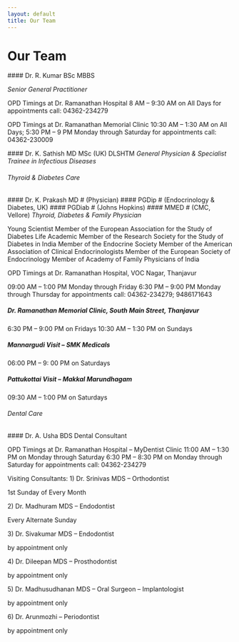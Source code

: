 ```yaml
---
layout: default
title: Our Team
---
```


# Our Team

<i class="fa fa-user-md fa-2x" aria-hidden="true"></i> #### Dr. R. Kumar BSc MBBS

*Senior General Practitioner*

OPD Timings at Dr. Ramanathan Hospital
8 AM – 9:30 AM on All Days
for appointments call: 04362-234279

OPD Timings at Dr. Ramanathan Memorial Clinic
10:30 AM – 1:30 AM on All Days; 5:30 PM – 9 PM Monday through Saturday
for appointments call: 04362-230009

<i class="fa fa-user-md fa-2x" aria-hidden="true"></i> #### Dr. K. Sathish MD MSc (UK) DLSHTM
*General Physician & Specialist Trainee in Infectious Diseases*

###### Thyroid & Diabetes Care

<i class="fa fa-user-md fa-2x" aria-hidden="true"></i> #### Dr. K. Prakash MD # (Physician) #### PGDip # (Endocrinology & Diabetes, UK) #### PGDiab # (Johns Hopkins) #### MMED # (CMC, Vellore)
*Thyroid, Diabetes & Family Physician*

Young Scientist Member of the European Association for the Study of Diabetes
Life Academic Member of the Research Society for the Study of Diabetes in India
Member of the Endocrine Society
Member of the American Association of Clinical Endocrinologists
Member of the European Society of Endocrinology
Member of Academy of Family Physicians of India

 

<i class="fa fa-quote-left fa-3x fa-pull-left fa-border" aria-hidden="true"></i> OPD Timings at Dr. Ramanathan Hospital, VOC Nagar, Thanjavur

09:00 AM – 1:00 PM Monday through Friday
6:30 PM – 9:00 PM Monday through Thursday
for appointments call: 04362-234279; 9486171643

##### Dr. Ramanathan Memorial Clinic, South Main Street, Thanjavur

6:30 PM – 9:00 PM on Fridays
10:30 AM – 1:30 PM on Sundays

##### Mannargudi Visit – SMK Medicals

06:00 PM – 9: 00 PM on Saturdays

##### Pattukottai Visit – Makkal Marundhagam

09:30 AM – 1:00 PM on Saturdays

###### Dental Care 

<i class="fa fa-user-md fa-2x" aria-hidden="true"></i> #### Dr. A. Usha BDS
Dental Consultant

<i class="fa fa-quote-left fa-3x fa-pull-left fa-border" aria-hidden="true"></i> OPD Timings at Dr. Ramanathan Hospital – MyDentist Clinic
11:00 AM – 1:30 PM on Monday through Saturday
6:30 PM – 8:30 PM on Monday through Saturday
for appointments call: 04362-234279

Visiting Consultants:
<i class="fa fa-user-md fa-1g" aria-hidden="true"></i> 1) Dr. Srinivas MDS – Orthodontist

1st Sunday of Every Month

<i class="fa fa-user-md fa-1g" aria-hidden="true"></i> 2) Dr. Madhuram MDS – Endodontist

Every Alternate Sunday

<i class="fa fa-user-md fa-1g" aria-hidden="true"></i> 3) Dr. Sivakumar MDS – Endodontist

by appointment only

<i class="fa fa-user-md fa-1g" aria-hidden="true"></i> 4) Dr. Dileepan MDS – Prosthodontist

by appointment only

<i class="fa fa-user-md fa-1g" aria-hidden="true"></i> 5) Dr. Madhusudhanan MDS – Oral Surgeon – Implantologist

by appointment only

<i class="fa fa-user-md fa-1g" aria-hidden="true"></i> 6) Dr. Arunmozhi – Periodontist

by appointment only
